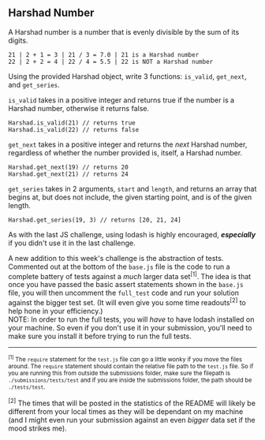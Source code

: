 ## Harshad Number

A Harshad number is a number that is evenly divisible by the sum of its digits.

```
21 | 2 + 1 = 3 | 21 / 3 = 7.0 | 21 is a Harshad number
22 | 2 + 2 = 4 | 22 / 4 = 5.5 | 22 is NOT a Harshad number
```

Using the provided Harshad object, write 3 functions: `is_valid`, `get_next`, and
`get_series`.

`is_valid` takes in a positive integer and returns true if the number is a 
Harshad number, otherwise it returns false.
```
Harshad.is_valid(21) // returns true
Harshad.is_valid(22) // returns false
```
`get_next` takes in a positive integer and returns the _next_ Harshad number,
regardless of whether the number provided is, itself, a Harshad number.
```
Harshad.get_next(19) // returns 20
Harshad.get_next(21) // returns 24
```
`get_series` takes in 2 arguments, `start` and `length`, and returns an array
that begins at, but does not include, the given starting point, and is of the 
given length.
```
Harshad.get_series(19, 3) // returns [20, 21, 24]
```

As with the last JS challenge, using lodash is highly encouraged, **_especially_**
if you didn't use it in the last challenge.

A new addition to this week's challenge is the abstraction of tests. Commented
out at the bottom of the `base.js` file is the code to run a complete battery
of tests against a _much_ larger data set<sup>[1]</sup>. The idea is that once you have passed
the basic assert statements shown in the `base.js` file, you will then uncomment
the `full_test` code and run your solution against the bigger test set. 
(It will even give you some time readouts<sup>[2]</sup> to help hone in your efficiency.)
<br>NOTE: In order to run the full tests, you will _have_ to have lodash installed on your machine.
So even if you don't use it in your submission, you'll need to make sure you install it before
trying to run the full tests.


___
<sub><sup>[1]</sup> The `require` statement for the `test.js` file _can_ go a little wonky
if you move the files around. The `require` statement should contain the relative
file path to the `test.js` file. So if you are running this from outside the submissions
folder, make sure the filepath is `./submissions/tests/test` and if you are inside the submissions
folder, the path should be `./tests/test`.

<sup>[2]</sup> The times that will be posted in the statistics of the README will
likely be different from your local times as they will be dependant on my machine 
(and I might even run your submission against an even _bigger_ data set if the mood
strikes me).
</sub>